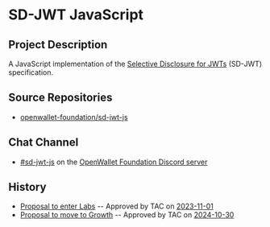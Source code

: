 # SD-JWT JavaScript

## Project Description

A JavaScript implementation of the [Selective Disclosure for JWTs](https://www.ietf.org/archive/id/draft-ietf-oauth-selective-disclosure-jwt-04.html) (SD-JWT) specification.

## Source Repositories

- [openwallet-foundation/sd-jwt-js](https://github.com/openwallet-foundation/sd-jwt-js)

## Chat Channel

- [#sd-jwt-js](https://discord.com/channels/1022962884864643214/1169313401302945792) on the [OpenWallet Foundation Discord server](https://discord.gg/openwalletfoundation)

## History

- [Proposal to enter Labs](https://github.com/openwallet-foundation/project-proposals/blob/4d03637b208395e5084577c8327c17347669a9e1/projects/sd-jwt-js.md) -- Approved by TAC on [2023-11-01](../meetings/2023/2023-11-01.md)
- [Proposal to move to Growth](https://github.com/openwallet-foundation/project-proposals/blob/938f6cb0f8a712d580508b74ffb0fc0677309850/projects/sd-jwt-js.md) -- Approved by TAC on [2024-10-30](../meetings/2024/2024-10-30.md)
